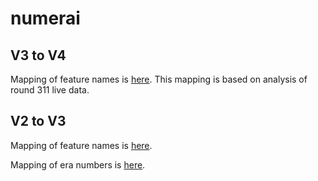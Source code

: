 # numerai

## V3 to V4
Mapping of feature names is [here](v3_to_v4_feature_mapping.csv). This mapping is based on analysis of round 311 live data.

## V2 to V3
Mapping of feature names is [here](v2_to_v3_feature_mapping.csv).

Mapping of era numbers is [here](v2_to_v3_era_mapping.csv).
